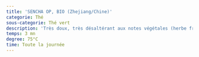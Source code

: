 ```yaml
---
title: 'SENCHA OP, BIO (Zhejiang/Chine)'
categorie: Thé
sous-categorie: Thé vert
description: 'Très doux, très désaltérant aux notes végétales (herbe fraîche).'
temps: 3 mn
degree: 75°C
time: Toute la journée
---
```


